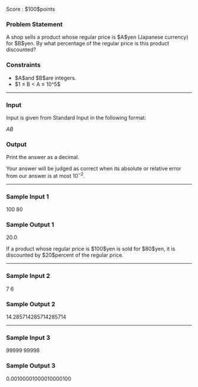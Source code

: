 
<div>

<span>

<span>

<p>
Score : $100$points
</p>

<div>

<section>

### **Problem Statement**

<p>
A shop sells a product whose regular price is $A$yen (Japanese currency) for $B$yen. By what percentage of the regular price is this product discounted?
</p>

</section>

</div>

<div>

<section>

### **Constraints**

<ul>

<li>
$A$and $B$are integers.
</li>

<li>
$1 ≤ B < A ≤ 10^5$
</li>

</ul>

</section>

</div>

---

<div>

<div>

<section>

### **Input**

<p>
Input is given from Standard Input in the following format:
</p>

<div>

$A$$B$
</div>

</section>

</div>

<div>

<section>

### **Output**

<p>
Print the answer as a decimal.

Your answer will be judged as correct when its absolute or relative error from our answer is at most $10^{-2}$.
</p>

</section>

</div>

</div>

---

<div>

<section>

### **Sample Input 1**

<div>

100 80

</div>

</section>

</div>

<div>

<section>

### **Sample Output 1**

<div>

20.0

</div>

<p>
If a product whose regular price is $100$yen is sold for $80$yen, it is discounted by $20$percent of the regular price.
</p>

</section>

</div>

---

<div>

<section>

### **Sample Input 2**

<div>

7 6

</div>

</section>

</div>

<div>

<section>

### **Sample Output 2**

<div>

14.285714285714285714

</div>

</section>

</div>

---

<div>

<section>

### **Sample Input 3**

<div>

99999 99998

</div>

</section>

</div>

<div>

<section>

### **Sample Output 3**

<div>

0.00100001000010000100

</div>

</section>

</div>

</span>

</span>

</div>
